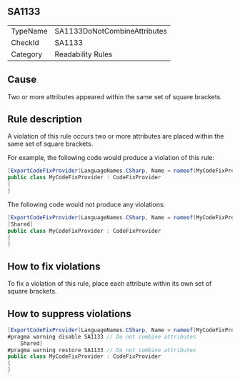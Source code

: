 ## SA1133

<table>
<tr>
  <td>TypeName</td>
  <td>SA1133DoNotCombineAttributes</td>
</tr>
<tr>
  <td>CheckId</td>
  <td>SA1133</td>
</tr>
<tr>
  <td>Category</td>
  <td>Readability Rules</td>
</tr>
</table>

## Cause

Two or more attributes appeared within the same set of square brackets.

## Rule description

A violation of this rule occurs two or more attributes are placed within the same set of square brackets.

For example, the following code would produce a violation of this rule:

```csharp
[ExportCodeFixProvider(LanguageNames.CSharp, Name = nameof(MyCodeFixProvider)), Shared]
public class MyCodeFixProvider : CodeFixProvider
{
}
```

The following code would not produce any violations:

```csharp
[ExportCodeFixProvider(LanguageNames.CSharp, Name = nameof(MyCodeFixProvider))]
[Shared]
public class MyCodeFixProvider : CodeFixProvider
{
}
```

## How to fix violations

To fix a violation of this rule, place each attribute within its own set of square brackets.

## How to suppress violations

```csharp
[ExportCodeFixProvider(LanguageNames.CSharp, Name = nameof(MyCodeFixProvider)),
#pragma warning disable SA1133 // Do not combine attributes
    Shared]
#pragma warning restore SA1133 // Do not combine attributes
public class MyCodeFixProvider : CodeFixProvider
{
}
```
